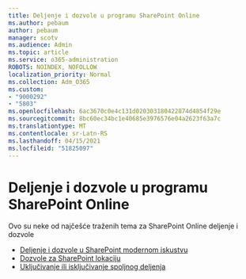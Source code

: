 ```yaml
---
title: Deljenje i dozvole u programu SharePoint Online
ms.author: pebaum
author: pebaum
manager: scotv
ms.audience: Admin
ms.topic: article
ms.service: o365-administration
ROBOTS: NOINDEX, NOFOLLOW
localization_priority: Normal
ms.collection: Adm_O365
ms.custom:
- "9000292"
- "5803"
ms.openlocfilehash: 6ac3670c0e4c131d020303180422874d4854f29e
ms.sourcegitcommit: 8bc60ec34bc1e40685e3976576e04a2623f63a7c
ms.translationtype: MT
ms.contentlocale: sr-Latn-RS
ms.lasthandoff: 04/15/2021
ms.locfileid: "51825097"
---
```

# <a name="sharepoint-online-sharing-and-permissions"></a>Deljenje i dozvole u programu SharePoint Online

Ovo su neke od najčešće traženih tema za SharePoint Online deljenje i dozvole

- [Deljenje i dozvole u SharePoint modernom iskustvu](https://docs.microsoft.com/sharepoint/modern-experience-sharing-permissions)
- [Dozvole za SharePoint lokaciju](https://docs.microsoft.com/sharepoint/customize-sharepoint-site-permissions)
- [Uključivanje ili isključivanje spoljnog deljenja](https://docs.microsoft.com/sharepoint/turn-external-sharing-on-or-off)